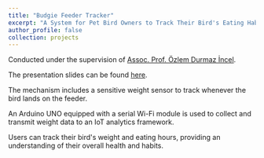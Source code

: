 ```yaml
---
title: "Budgie Feeder Tracker"
excerpt: "A System for Pet Bird Owners to Track Their Bird's Eating Habits<br/><img src='/images/BudgieFeeder.png' style='width:500px;'>"
author_profile: false
collection: projects
---
```

Conducted under the supervision of [Assoc. Prof. Özlem Durmaz İncel](https://www.cmpe.boun.edu.tr/people/ozlem.durmaz).

The presentation slides can be found [here](https://docs.google.com/presentation/d/15Bxk8GrdjDKizWz2PBFqSlwiGzrAQ46e/edit?usp=sharing&ouid=100064784888986903711&rtpof=true&sd=true).

The mechanism includes a sensitive weight sensor to track whenever the bird lands on the feeder.

An Arduino UNO equipped with a serial Wi-Fi module is used to collect and transmit weight data to an IoT analytics framework.

Users can track their bird's weight and eating hours, providing an understanding of their overall health and habits.


